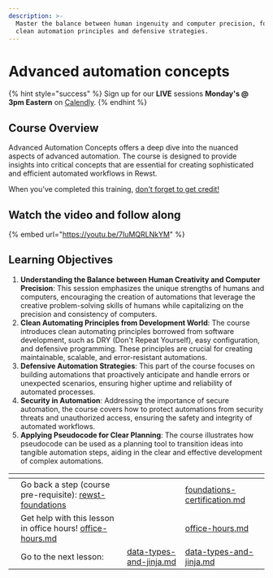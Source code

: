 ```yaml
---
description: >-
  Master the balance between human ingenuity and computer precision, focusing on
  clean automation principles and defensive strategies.
---
```


# Advanced automation concepts

{% hint style="success" %}
Sign up for our **LIVE** sessions **Monday's @ 3pm Eastern** on [Calendly](https://calendly.com/cluck-u/rewst-201).
{% endhint %}

## **Course Overview**

Advanced Automation Concepts offers a deep dive into the nuanced aspects of advanced automation. The course is designed to provide insights into critical concepts that are essential for creating sophisticated and efficient automated workflows in Rewst.

When you've completed this training, [don't forget to get credit!](https://app.rewst.io/form/0191479a-7e3a-7552-b639-02245aab8ef5)

## Watch the video and follow along

{% embed url="https://youtu.be/7IuMQRLNkYM" %}

## **Learning Objectives**

1. **Understanding the Balance between Human Creativity and Computer Precision**: This session emphasizes the unique strengths of humans and computers, encouraging the creation of automations that leverage the creative problem-solving skills of humans while capitalizing on the precision and consistency of computers.
2. **Clean Automating Principles from Development World**: The course introduces clean automating principles borrowed from software development, such as DRY (Don't Repeat Yourself), easy configuration, and defensive programming. These principles are crucial for creating maintainable, scalable, and error-resistant automations.
3. **Defensive Automation Strategies**: This part of the course focuses on building automations that proactively anticipate and handle errors or unexpected scenarios, ensuring higher uptime and reliability of automated processes.
4. **Security in Automation**: Addressing the importance of secure automation, the course covers how to protect automations from security threats and unauthorized access, ensuring the safety and integrity of automated workflows.
5. **Applying Pseudocode for Clear Planning**: The course illustrates how pseudocode can be used as a planning tool to transition ideas into tangible automation steps, aiding in the clear and effective development of complex automations.

<table data-view="cards"><thead><tr><th></th><th></th><th></th><th data-hidden data-card-target data-type="content-ref"></th></tr></thead><tbody><tr><td></td><td>Go back a step (course pre-requisite): <a data-mention href="../rewst-foundations/">rewst-foundations</a></td><td></td><td><a href="../rewst-foundations/foundations-certification.md">foundations-certification.md</a></td></tr><tr><td></td><td>Get help with this lesson in office hours! <a data-mention href="../office-hours.md">office-hours.md</a></td><td></td><td><a href="../office-hours.md">office-hours.md</a></td></tr><tr><td></td><td>Go to the next lesson:</td><td><a data-mention href="data-types-and-jinja.md">data-types-and-jinja.md</a></td><td><a href="data-types-and-jinja.md">data-types-and-jinja.md</a></td></tr></tbody></table>

